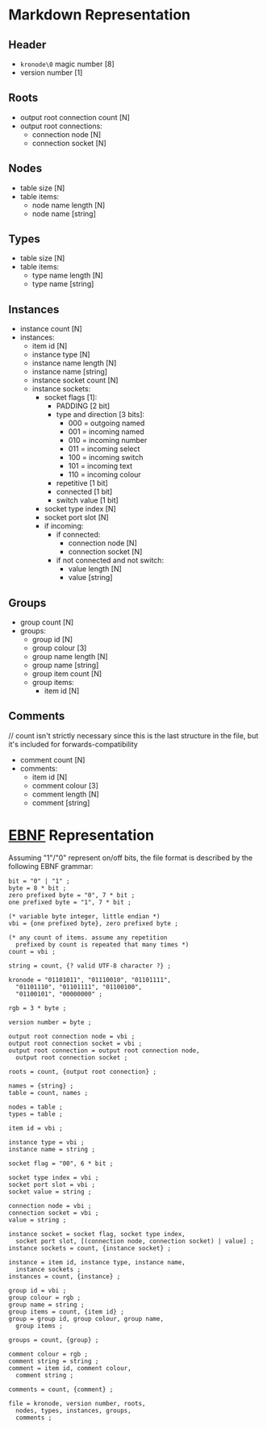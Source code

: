 <!--
Notes:
- N denotes variable byte integers, where the most significant bit flags an additional byte to be read, byte ordering is little endian
-->

# Markdown Representation
## Header

- `kronode\0` magic number [8]
- version number [1]

## Roots

- output root connection count [N]
- output root connections:
    - connection node [N]
    - connection socket [N]

## Nodes

- table size [N]
- table items:
    - node name length [N]
    - node name [string]

## Types

- table size [N]
- table items:
    - type name length [N]
    - type name [string]

## Instances

- instance count [N]
- instances:
    - item id [N]
    - instance type [N]
    - instance name length [N]
    - instance name [string]
    - instance socket count [N]
    - instance sockets:
        - socket flags [1]:
            - PADDING [2 bit]
            - type and direction [3 bits]:
                - 000 = outgoing named
                - 001 = incoming named
                - 010 = incoming number
                - 011 = incoming select
                - 100 = incoming switch
                - 101 = incoming text
                - 110 = incoming colour
            - repetitive [1 bit]
            - connected [1 bit]
            - switch value [1 bit]
        - socket type index [N]
        - socket port slot [N]
        - if incoming:
            - if connected:
                - connection node [N]
                - connection socket [N]
            - if not connected and not switch:
                - value length [N]
                - value [string]

## Groups

- group count [N]
- groups:
    - group id [N]
    - group colour [3]
    - group name length [N]
    - group name [string]
    - group item count [N]
    - group items:
        - item id [N]

## Comments

// count isn't strictly necessary since this is the last
structure in the file, but it's included for forwards-compatibility
- comment count [N]
- comments:
    - item id [N]
    - comment colour [3]
    - comment length [N]
    - comment [string]

# [EBNF](https://en.wikipedia.org/wiki/Extended_Backus%E2%80%93Naur_form) Representation
Assuming "1"/"0" represent on/off bits, the file format is described by the following EBNF grammar:
```ebnf
bit = "0" | "1" ;
byte = 8 * bit ;
zero prefixed byte = "0", 7 * bit ;
one prefixed byte = "1", 7 * bit ;

(* variable byte integer, little endian *)
vbi = {one prefixed byte}, zero prefixed byte ;

(* any count of items. assume any repetition
  prefixed by count is repeated that many times *)
count = vbi ;

string = count, {? valid UTF-8 character ?} ;

kronode = "01101011", "01110010", "01101111",
  "01101110", "01101111", "01100100",
  "01100101", "00000000" ;

rgb = 3 * byte ;

version number = byte ;

output root connection node = vbi ;
output root connection socket = vbi ;
output root connection = output root connection node,
  output root connection socket ;

roots = count, {output root connection} ;

names = {string} ;
table = count, names ;

nodes = table ;
types = table ;

item id = vbi ;

instance type = vbi ;
instance name = string ;

socket flag = "00", 6 * bit ;

socket type index = vbi ;
socket port slot = vbi ;
socket value = string ;

connection node = vbi ;
connection socket = vbi ;
value = string ;

instance socket = socket flag, socket type index,
  socket port slot, [(connection node, connection socket) | value] ;
instance sockets = count, {instance socket} ;

instance = item id, instance type, instance name,
  instance sockets ;
instances = count, {instance} ;

group id = vbi ;
group colour = rgb ;
group name = string ;
group items = count, {item id} ;
group = group id, group colour, group name,
  group items ;

groups = count, {group} ;

comment colour = rgb ;
comment string = string ;
comment = item id, comment colour,
  comment string ;

comments = count, {comment} ;

file = kronode, version number, roots,
  nodes, types, instances, groups,
  comments ;
```
